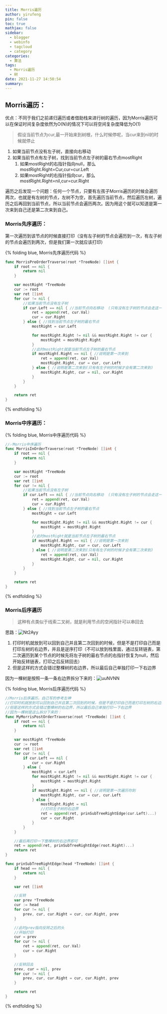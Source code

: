 ```yaml
---
title: Morris遍历
author: yirufeng
pin: false
toc: true
mathjax: false
sidebar:
  - blogger
  - webinfo
  - tagcloud
  - category
categories:
  - 算法
tags:
  - Morris遍历
  - 树
date: 2021-11-27 14:58:54
summary:
---
```


## Morris遍历：
优点：不同于我们之前递归遍历或者借助栈来进行树的遍历，因为Morris遍历可以在保证时间复杂度依然为O(N)的情况下可以将空间复杂度降低为O(1)

> 假设当前节点为cur,最一开始来到树根，什么时候停呢，当cur来到nil的时候就停止

1. 如果当前节点没有左子树，直接向右移动
2. 如果当前节点有左子树，找到当前节点左子树的最右节点mostRight
   1. 如果mostRight的右指针指向null，那么mostRight.Right=Cur,cur=cur.Left
   2. 如果mostRight的右指针指向cur，那么mostRight.Right=nil,cur=cur.Right

遍历之后发现一个问题：任何一个节点，只要有左孩子Morris遍历的时候会遍历两次，也就是有左树的节点，左树不为空，首先遍历当前节点，然后遍历左树，遍历之后再回到当前节点，所以当前节点会遍历两次。因为用这个就可以知道是第一次来到自己还是第二次来到自己。

### Morris先序遍历：
第一次遍历到该节点的时候直接打印（没有左子树的节点会遍历到一次，有左子树的节点会遍历到两次，但是我们第一次就应该打印）

{% folding blue, Morris先序遍历代码 %}
```go
func MorrisPreOrderTraverse(root *TreeNode) []int {
	if root == nil {
		return nil
	}

	var mostRight *TreeNode
	cur := root
	var ret []int
	for cur != nil {
		//如果当前节点没有左子树
		if cur.Left == nil { //当前节点向右移动  (只有没有左子树的节点会走这一步)
			ret = append(ret, cur.Val)
			cur = cur.Right
		} else { //找到当前节点左子树的最右节点
			mostRight = cur.Left

			for mostRight.Right != nil && mostRight.Right != cur {
				mostRight = mostRight.Right
			}
			//此时mostRight就是当前节点左子树的最右节点
			if mostRight.Right == nil { //说明是第一次来到
				ret = append(ret, cur.Val)
				mostRight.Right, cur = cur, cur.Left
			} else { //说明是第二次来到(只有有左子树的时候才会有第二次来到)
				mostRight.Right, cur = nil, cur.Right
			}
		}
	}

	return ret
}
```
{% endfolding %}

<!-- more -->

### Morris中序遍历：

{% folding blue, Morris中序遍历代码 %}

```go
//✅Morris中序遍历
func MorrisInOrderTraverse(root *TreeNode) []int {
	if root == nil {
		return nil
	}

	var mostRight *TreeNode
	cur := root
	var ret []int
	for cur != nil {
		//如果当前节点没有左子树
		if cur.Left == nil { //当前节点向右移动  (只有没有左子树的节点会走这一步)
			ret = append(ret, cur.Val)
			cur = cur.Right
		} else { //找到当前节点左子树的最右节点
			mostRight = cur.Left

			for mostRight.Right != nil && mostRight.Right != cur {
				mostRight = mostRight.Right
			}
			//此时mostRight就是当前节点左子树的最右节点
			if mostRight.Right == nil { //说明是第一次来到
				mostRight.Right, cur = cur, cur.Left
			} else { //说明是第二次来到(只有有左子树的时候才会有第二次来到)
				ret = append(ret, cur.Val)
				mostRight.Right, cur = nil, cur.Right
			}
		}
	}

	return ret
}
```
{% endfolding %}

<!-- more -->

### Morris后序遍历
> 这种有点类似于线索二叉树，就是利用节点的空闲指针可以串回去


思路：![Nt2Ayy](https://cdn.jsdelivr.net/gh/sivanWu0222/ImageHosting@master/uPic/Nt2Ayy.png)
1. 打印时机就放到可以回到自己并且第二次回到的时候，但是不是打印自己而是打印左树的右边界，并且是逆序打印（不可以放到栈里面，通过反转链表，第二次遍历到某个节点的时候先将左子树的最右节点的右指针恢复为null，然后开始反转链表，打印之后反转回去）
2. 但是这样的方式会错过整棵树的右边界，所以最后自己单独打印一下右边界

因为一棵树是按照一条一条右边界拆分下来的：![uuNVNN](https://cdn.jsdelivr.net/gh/sivanWu0222/ImageHosting@master/uPic/uuNVNN.png)



{% folding blue, Morris后序遍历代码 %}

```go
//Morris后序遍历，自己写的参考左神
//打印时机就放到可以回到自己并且第二次回到的时候，但是不是打印自己而是打印左树的右边界，并且是逆序打印
//但是这样的方式会错过整棵树的右边界，所以最后自己单独打印一下右边界
//因为一棵树是这么拆分下来的：
func MyMorrisPostOrderTraverse(root *TreeNode) []int {
	if root == nil {
		return nil
	}

	var mostRight *TreeNode
	cur := root
	var ret []int
	for cur != nil {
		if cur.Left == nil {
			cur = cur.Right
		} else {
			mostRight = cur.Left
			for mostRight.Right != nil && mostRight.Right != cur {
				mostRight = mostRight.Right
			}
			if mostRight.Right == nil { //说明是第一次遍历你到
				mostRight.Right, cur = cur, cur.Left
			} else {
				mostRight.Right = nil
				//打印左子树的右边界
				ret = append(ret, prinSubTreeRightEdge(cur.Left)...)
				cur = cur.Right
			}
		}
	}

	//最后再打印一下整棵树的右边界即可
	ret = append(ret, prinSubTreeRightEdge(root.Right)...)
	return ret
}

func prinSubTreeRightEdge(head *TreeNode) []int {
	if head == nil {
		return nil
	}

	var ret []int

	//反转
	var prev *TreeNode
	cur := head
	for cur != nil {
		prev, cur, cur.Right = cur, cur.Right, prev
	}

	//此时prev指向反转之后的头
	//开始打印
	cur = prev
	for cur != nil {
		ret = append(ret, cur.Val)
		cur = cur.Right
	}

	//反转回去
	prev, cur = nil, prev
	for cur != nil {
		prev, cur, cur.Right = cur, cur.Right, prev
	}

	return ret
}
```


{% endfolding %}
